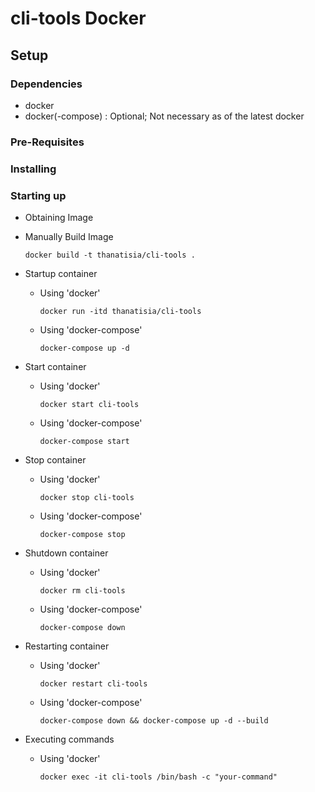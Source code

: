 # cli-tools Docker

## Setup
### Dependencies
+ docker
+ docker(-compose) : Optional; Not necessary as of the latest docker

### Pre-Requisites

### Installing

### Starting up
- Obtaining Image

- Manually Build Image
    ```console
    docker build -t thanatisia/cli-tools .
    ```

- Startup container
    - Using 'docker'
        ```console
        docker run -itd thanatisia/cli-tools
        ```
    - Using 'docker-compose'
        ```console
        docker-compose up -d
        ```

- Start container
    - Using 'docker'
        ```console
        docker start cli-tools
        ```
    - Using 'docker-compose'
        ```console
        docker-compose start
        ```

- Stop container
    - Using 'docker'
        ```console
        docker stop cli-tools
        ```
    - Using 'docker-compose'
        ```console
        docker-compose stop
        ```

- Shutdown container
    - Using 'docker'
        ```console
        docker rm cli-tools
        ```
    - Using 'docker-compose'
        ```console
        docker-compose down
        ```

- Restarting container
    - Using 'docker'
        ```console
        docker restart cli-tools
        ```
    - Using 'docker-compose'
        ```console
        docker-compose down && docker-compose up -d --build
        ```

- Executing commands
    - Using 'docker'
        ```console
        docker exec -it cli-tools /bin/bash -c "your-command"
        ```
